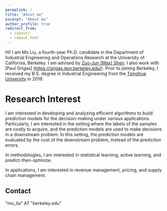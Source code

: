```yaml
---
permalink: /
title: "About me"
excerpt: "About me"
author_profile: true
redirect_from: 
  - /about/
  - /about.html
---
```


Hi! I am Mo Liu, a fourth-year Ph.D. candidate in the Department of Industrial Engineering and Operations Research at the University of California, Berkeley. I am advised by [Zuo-Jun (Max) Shen](https://shen.ieor.berkeley.edu/). I also work with [Paul Grigas] (https://grigas.ieor.berkeley.edu/). Prior to joining Berkeley, I received my B.S. degree in Industrial Engineering from the [Tsinghua University](https://www.tsinghua.edu.cn/en/) in 2019.


Research Interest
======

I am interested in developing and analyzing efficient algorithms to build prediction models for the decision-making under various applications. Particularly, I am interested in the setting where the labels of the samples are costly to acquire, and the prediction models are used to make decisions in a downstream problem. In this setting, the prediction models are evaluated by the cost of the downstream problem, instead of the prediction errors. 

In methodologies, I am  interested in statistical learning, active learning, and predict-then-optimize.

In applications, I am interested in revenue management, pricing, and supply chain management.


 


Contact
------
"mo_liu" AT "berkeley.edu"
